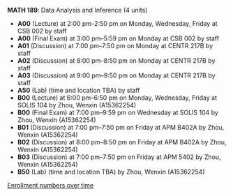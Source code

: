**MATH 189**: Data Analysis and Inference (4 units)

- **A00** (Lecture) at 2:00 pm–2:50 pm on Monday, Wednesday, Friday at CSB 002 by staff
- **A00** (Final Exam) at 3:00 pm–5:59 pm on Monday at CSB 002 by staff
- **A01** (Discussion) at 7:00 pm–7:50 pm on Monday at CENTR 217B by staff
- **A02** (Discussion) at 8:00 pm–8:50 pm on Monday at CENTR 217B by staff
- **A03** (Discussion) at 9:00 pm–9:50 pm on Monday at CENTR 217B by staff
- **A50** (Lab) (time and location TBA) by staff
- **B00** (Lecture) at 6:00 pm–6:50 pm on Monday, Wednesday, Friday at SOLIS 104 by Zhou, Wenxin (A15362254)
- **B00** (Final Exam) at 7:00 pm–9:59 pm on Wednesday at SOLIS 104 by Zhou, Wenxin (A15362254)
- **B01** (Discussion) at 7:00 pm–7:50 pm on Friday at APM B402A by Zhou, Wenxin (A15362254)
- **B02** (Discussion) at 8:00 pm–8:50 pm on Friday at APM B402A by Zhou, Wenxin (A15362254)
- **B03** (Discussion) at 7:00 pm–7:50 pm on Friday at APM 5402 by Zhou, Wenxin (A15362254)
- **B50** (Lab) (time and location TBA) by Zhou, Wenxin (A15362254)

[Enrollment numbers over time](./MATH189.tsv)
